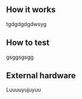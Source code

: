 <!---

This file is used to generate your project datasheet. Please fill in the information below and delete any unused
sections.

You can also include images in this folder and reference them in the markdown. Each image must be less than
512 kb in size, and the combined size of all images must be less than 1 MB.
-->

## How it works

tgdgdgdgdwsyg

## How to test

gsggsgsgg

## External hardware

Luuuuyujuyuu
